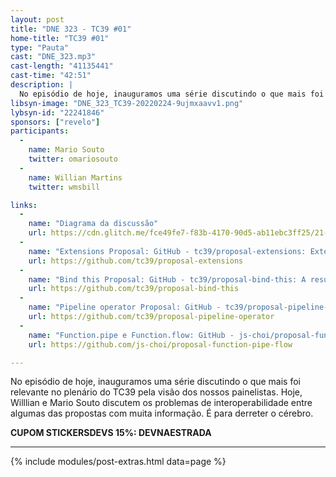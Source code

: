 ```yaml
---
layout: post
title: "DNE 323 - TC39 #01"
home-title: "TC39 #01"
type: "Pauta"
cast: "DNE_323.mp3"
cast-length: "41135441"
cast-time: "42:51"
description: |
  No episódio de hoje, inauguramos uma série discutindo o que mais foi relevante no plenário do TC39 pela visão dos nossos painelistas. Hoje, Mario Souto e Willlian discutem os problemas de interoperabilidade entre algumas das propostas com muita informação. É para derreter o cérebro.
libsyn-image: "DNE_323_TC39-20220224-9ujmxaavv1.png"
lybsyn-id: "22241846"
sponsors: ["revelo"]
participants:
  -
    name: Mario Souto
    twitter: omariosouto
  -
    name: Willian Martins
    twitter: wmsbill

links:
  -
    name: "Diagrama da discussão"
    url: https://cdn.glitch.me/fce49fe7-f83b-4170-90d5-ab11ebc3ff25/21--es-dataflow--map.png
  -
    name: "Extensions Proposal: GitHub - tc39/proposal-extensions: Extensions proposal for ECMAScript"
    url: https://github.com/tc39/proposal-extensions
  -
    name: "Bind this Proposal: GitHub - tc39/proposal-bind-this: A resurrected proposal for a bind-this operator in JavaScript"
    url: https://github.com/tc39/proposal-bind-this
  -
    name: "Pipeline operator Proposal: GitHub - tc39/proposal-pipeline-operator: A proposal for adding a useful pipe operator to JavaScript."
    url: https://github.com/tc39/proposal-pipeline-operator
  -
    name: "Function.pipe e Function.flow: GitHub - js-choi/proposal-function-pipe-flow: A proposal to standardize helper functions for serial function application and function composition."
    url: https://github.com/js-choi/proposal-function-pipe-flow

---
```


No episódio de hoje, inauguramos uma série discutindo o que mais foi relevante no plenário do TC39 pela visão dos nossos painelistas. Hoje, Willlian e Mario Souto discutem os problemas de interoperabilidade entre algumas das propostas com muita informação. É para derreter o cérebro.

<strong>CUPOM STICKERSDEVS 15%: DEVNAESTRADA</strong>

---

{% include modules/post-extras.html data=page %}
